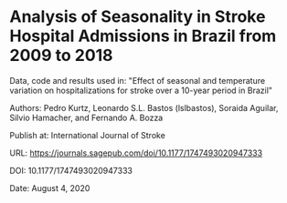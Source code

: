# Analysis of Seasonality in Stroke Hospital Admissions in Brazil from 2009 to 2018 

Data, code and results used in:
"Effect of seasonal and temperature variation on hospitalizations for stroke over a 10-year period in Brazil"

Authors: Pedro Kurtz, Leonardo S.L. Bastos (lslbastos), Soraida Aguilar, Silvio Hamacher, and Fernando A. Bozza 

Publish at: International Journal of Stroke

URL: https://journals.sagepub.com/doi/10.1177/1747493020947333

DOI: 10.1177/1747493020947333

Date: August 4, 2020